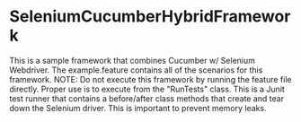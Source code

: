 # SeleniumCucumberHybridFramework

This is a sample framework that combines Cucumber w/ Selenium Webdriver. The example.feature contains all of the scenarios for this framework. NOTE: Do not execute this
framework by running the feature file directly. Proper use is to execute from the "RunTests" class. This is a Junit test runner that contains a before/after class methods that 
create and tear down the Selenium driver. This is important to prevent memory leaks. 

